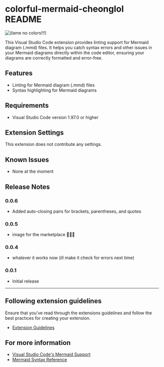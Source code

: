 # colorful-mermaid-cheonglol README

![(lame no colors!!!)](https://github.com/user-attachments/assets/04c3ec20-39ca-4886-82bd-a73ae6be2e85)

This Visual Studio Code extension provides linting support for Mermaid diagram (.mmd) files. It helps you catch syntax errors and other issues in your Mermaid diagrams directly within the code editor, ensuring your diagrams are correctly formatted and error-free.

## Features

- Linting for Mermaid diagram (.mmd) files
- Syntax highlighting for Mermaid diagrams

## Requirements

- Visual Studio Code version 1.97.0 or higher

## Extension Settings

This extension does not contribute any settings.

## Known Issues

- None at the moment

## Release Notes

### 0.0.6

- Added auto-closing pairs for brackets, parentheses, and quotes

### 0.0.5

- image for the marketplace 🥰🥰🥰

### 0.0.4

- whatever it works now (ill make it check for errors next time)

### 0.0.1

- Initial release

---

## Following extension guidelines

Ensure that you've read through the extensions guidelines and follow the best practices for creating your extension.

- [Extension Guidelines](https://code.visualstudio.com/api/references/extension-guidelines)

## For more information

- [Visual Studio Code&#39;s Mermaid Support](https://mermaid-js.github.io/mermaid/#/)
- [Mermaid Syntax Reference](https://mermaid-js.github.io/mermaid/#/syntax)
